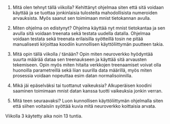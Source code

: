 1. Mitä olen tehnyt tällä viikolla?
Kehittänyt ohjelmaa siten että sitä voidaan käyttää ja se tuottaa jonkinlaisia tulosteita mahodollisista numeroiden arvauksista. Myös saanut sen toimimaan mnist tietokannan avulla.

2. Miten ohjelma on edistynyt?
Ohjelma käyttää nyt mnist tietokantaa ja sen avulla sitä voidaan treenata sekä testata uudella datalla. Ohjelmaa voidaan testata sekä treenata erilaisilla syötteillä tosin ne pitää manualisesti kirjoittaa koodiin kunnollisen käyttöliittymän puutteen takia.

3. Mitä opin tällä viikolla / tänään?
Opin miten neuroverkko hyödyntää suurta määrää dataa sen treenaukseen ja käyttää sitä arvausten tekemiseen. Opin myös miten hitaita verkkojen treenaamiset voivat olla huonoilla parametreillä sekä liian suurilla data määrillä, myös miten prosessia voidaan nopeuttaa esim datan normalisoinnilla.

4. Mikä jäi epäselväksi tai tuottanut vaikeuksia?
Alkuperäisen koodini saaminen toimimaan mnist datan kanssa tuotti vaikeuksia jonkin verran.

5. Mitä teen seuraavaksi?
Luon kunnollisen käyttöliittymän ohjelmalla siten että siihen voitaisiin syöttää kuvia mitä neuroverkko koittaisia arvata.

Viikolla 3 käytetty aika noin 13 tuntia.